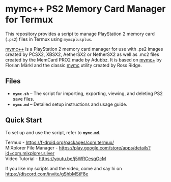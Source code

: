 # mymc++ PS2 Memory Card Manager for Termux  

This repository provides a script to manage PlayStation 2 memory card (`.ps2`) files in Termux using `mymcplusplus`.  

[mymc++](https://github.com/Adubbz/mymcplusplus) is a PlayStation 2 memory card manager for use with .ps2 images created by PCSX2, XBSX2, AetherSX2 or NetherSX2 as well as .mc2 files created by the MemCard PRO2 made by Adubbz. It is based on [mymc+](https://git.sr.ht/~thestr4ng3r/mymcplus) by Florian Märkl and the classic [mymc](http://www.csclub.uwaterloo.ca:11068/mymc/) utility created by Ross Ridge.

## Files  

- **`mymc.sh`** – The script for importing, exporting, viewing, and deleting PS2 save files.  
- **`mymc.md`** – Detailed setup instructions and usage guide.  

## Quick Start  

To set up and use the script, refer to **`mymc.md`**.  

Termux - https://f-droid.org/packages/com.termux/  
MiXplorer File Manager - https://play.google.com/store/apps/details?id=com.mixplorer.silver  
Video Tutorial - https://youtu.be/j5WRCesqOcM  

If you like my scripts and the video, come and say hi on https://discord.com/invite/gShbMStF8e
